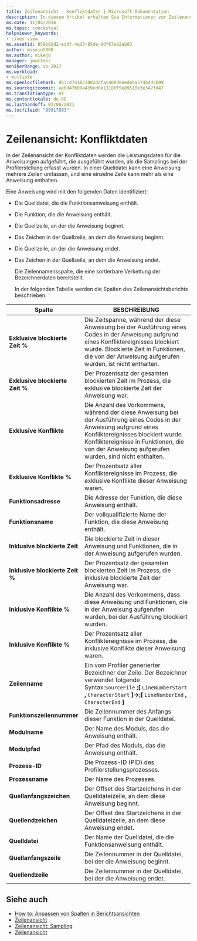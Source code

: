 ```yaml
---
title: Zeilenansicht - Konfliktdaten | Microsoft-Dokumentation
description: In diesem Artikel erhalten Sie Informationen zur Zeilenansicht für Konfliktdaten. In dieser werden die Leistungsdaten für die Anweisungen aufgeführt, die ausgeführt wurden, als die Samplings bei der Profilerstellung erfasst wurden.
ms.date: 11/04/2016
ms.topic: conceptual
helpviewer_keywords:
- Lines view
ms.assetid: 859b02d2-eddf-4ad3-95de-0df67ee2ab03
author: mikejo5000
ms.author: mikejo
manager: jmartens
monikerRange: vs-2017
ms.workload:
- multiple
ms.openlocfilehash: 863cd741833082ddfac400d86edeba574b4dcb09
ms.sourcegitcommit: ae6d47b09a439cd0e13180f5e89510e3e347fd47
ms.translationtype: HT
ms.contentlocale: de-DE
ms.lasthandoff: 02/08/2021
ms.locfileid: "99917893"
---
```

# <a name="lines-view---contention-data"></a>Zeilenansicht: Konfliktdaten
In der Zeilenansicht der Konfliktdaten werden die Leistungsdaten für die Anweisungen aufgeführt, die ausgeführt wurden, als die Samplings bei der Profilerstellung erfasst wurden. In einer Quelldatei kann eine Anweisung mehrere Zeilen umfassen, und eine einzelne Zeile kann mehr als eine Anweisung enthalten.

 Eine Anweisung wird mit den folgenden Daten identifiziert:

- Die Quelldatei, die die Funktionsanweisung enthält.

- Die Funktion, die die Anweisung enthält.

- Die Quellzeile, an der die Anweisung beginnt.

- Das Zeichen in der Quellzeile, an dem die Anweisung beginnt.

- Die Quellzeile, an der die Anweisung endet.

- Das Zeichen in der Quellzeile, an dem die Anweisung endet.

  Die Zeilennamensspalte, die eine sortierbare Verkettung der Bezeichnerdaten bereitstellt.

  In der folgenden Tabelle werden die Spalten des Zeilenansichtsberichts beschrieben.

|Spalte|BESCHREIBUNG|
|------------|-----------------|
|**Exklusive blockierte Zeit %**|Die Zeitspanne, während der diese Anweisung bei der Ausführung eines Codes in der Anweisung aufgrund eines Konfliktereignisses blockiert wurde. Blockierte Zeit in Funktionen, die von der Anweisung aufgerufen wurden, ist nicht enthalten.|
|**Exklusive blockierte Zeit %**|Der Prozentsatz der gesamten blockierten Zeit im Prozess, die exklusive blockierte Zeit der Anweisung war.|
|**Exklusive Konflikte**|Die Anzahl des Vorkommens, während der diese Anweisung bei der Ausführung eines Codes in der Anweisung aufgrund eines Konfliktereignisses blockiert wurde. Konfliktereignisse in Funktionen, die von der Anweisung aufgerufen wurden, sind nicht enthalten.|
|**Exklusive Konflikte %**|Der Prozentsatz aller Konfliktereignisse im Prozess, die exklusive Konflikte dieser Anweisung waren.|
|**Funktionsadresse**|Die Adresse der Funktion, die diese Anweisung enthält.|
|**Funktionsname**|Der vollqualifizierte Name der Funktion, die diese Anweisung enthält.|
|**Inklusive blockierte Zeit**|Die blockierte Zeit in dieser Anweisung und Funktionen, die in der Anweisung aufgerufen wurden.|
|**Inklusive blockierte Zeit %**|Der Prozentsatz der gesamten blockierten Zeit im Prozess, die inklusive blockierte Zeit der Anweisung war.|
|**Inklusive Konflikte %**|Die Anzahl des Vorkommens, dass diese Anweisung und Funktionen, die in der Anweisung aufgerufen wurden, bei der Ausführung blockiert wurden.|
|**Inklusive Konflikte %**|Der Prozentsatz aller Konfliktereignisse im Prozess, die inklusive Konflikte dieser Anweisung waren.|
|**Zeilenname**|Ein vom Profiler generierter Bezeichner der Zeile. Der Bezeichner verwendet folgende Syntax:`SourceFile` **;[** `LineNumberStart` **,** `CharacterStart` **]->;[** `LineNumberEnd` **,** `CharacterEnd` **]**|
|**Funktionszeilennummer**|Die Zeilennummer des Anfangs dieser Funktion in der Quelldatei.|
|**Modulname**|Der Name des Moduls, das die Anweisung enthält.|
|**Modulpfad**|Der Pfad des Moduls, das die Anweisung enthält.|
|**Prozess-ID**|Die Prozess-ID (PID) des Profilerstellungsprozesses.|
|**Prozessname**|Der Name des Prozesses.|
|**Quellanfangszeichen**|Der Offset des Startzeichens in der Quelldateizeile, an dem diese Anweisung beginnt.|
|**Quellendzeichen**|Der Offset des Startzeichens in der Quelldateizeile, an dem diese Anweisung endet.|
|**Quelldatei**|Der Name der Quelldatei, die die Funktionsanweisung enthält.|
|**Quellanfangszeile**|Die Zeilennummer in der Quelldatei, bei der die Anweisung beginnt.|
|**Quellendzeile**|Die Zeilennummer in der Quelldatei, bei der die Anweisung endet.|

## <a name="see-also"></a>Siehe auch
- [How to: Anpassen von Spalten in Berichtsansichten](../profiling/how-to-customize-report-view-columns.md)
- [Zeilenansicht](../profiling/lines-view.md)
- [Zeilenansicht: Sampling](../profiling/lines-view-dotnet-memory-sampling-data.md)
- [Zeilenansicht](../profiling/lines-view-sampling-data.md)
